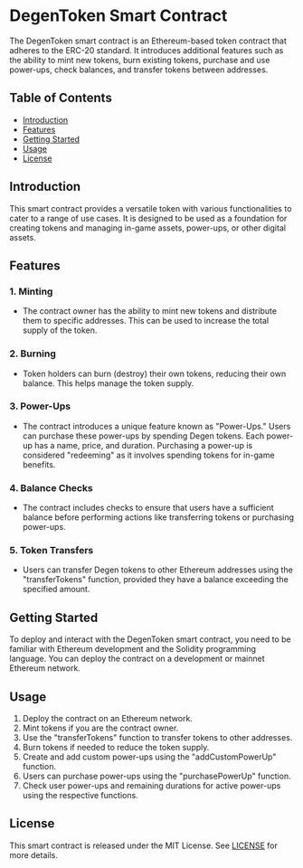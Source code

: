 # DegenToken Smart Contract

The DegenToken smart contract is an Ethereum-based token contract that adheres to the ERC-20 standard. It introduces additional features such as the ability to mint new tokens, burn existing tokens, purchase and use power-ups, check balances, and transfer tokens between addresses.

## Table of Contents
- [Introduction](#introduction)
- [Features](#features)
- [Getting Started](#getting-started)
- [Usage](#usage)
- [License](#license)

## Introduction

This smart contract provides a versatile token with various functionalities to cater to a range of use cases. It is designed to be used as a foundation for creating tokens and managing in-game assets, power-ups, or other digital assets.

## Features

### 1. Minting
- The contract owner has the ability to mint new tokens and distribute them to specific addresses. This can be used to increase the total supply of the token.

### 2. Burning
- Token holders can burn (destroy) their own tokens, reducing their own balance. This helps manage the token supply.

### 3. Power-Ups
- The contract introduces a unique feature known as "Power-Ups." Users can purchase these power-ups by spending Degen tokens. Each power-up has a name, price, and duration. Purchasing a power-up is considered "redeeming" as it involves spending tokens for in-game benefits.

### 4. Balance Checks
- The contract includes checks to ensure that users have a sufficient balance before performing actions like transferring tokens or purchasing power-ups.

### 5. Token Transfers
- Users can transfer Degen tokens to other Ethereum addresses using the "transferTokens" function, provided they have a balance exceeding the specified amount.

## Getting Started

To deploy and interact with the DegenToken smart contract, you need to be familiar with Ethereum development and the Solidity programming language. You can deploy the contract on a development or mainnet Ethereum network.

## Usage

1. Deploy the contract on an Ethereum network.
2. Mint tokens if you are the contract owner.
3. Use the "transferTokens" function to transfer tokens to other addresses.
4. Burn tokens if needed to reduce the token supply.
5. Create and add custom power-ups using the "addCustomPowerUp" function.
6. Users can purchase power-ups using the "purchasePowerUp" function.
7. Check user power-ups and remaining durations for active power-ups using the respective functions.

## License

This smart contract is released under the MIT License. See [LICENSE](LICENSE) for more details.
